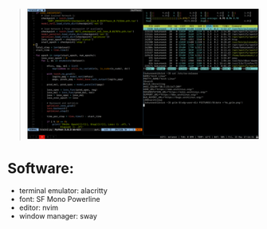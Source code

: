 > <div align="center"><img src="https://raw.githubusercontent.com/bakunowski/dotfiles/master/1590164191_grim.png" width="768"/></div>

# Software:
- terminal emulator: alacritty
- font: SF Mono Powerline
- editor: nvim
- window manager: sway
